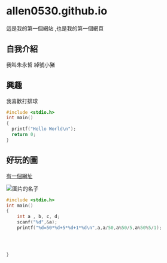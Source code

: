 # allen0530.github.io

這是我的第一個網站 ,也是我的第一個網頁

## 自我介紹
我叫朱永哲 綽號小豬

## 興趣
我喜歡打排球

```c
#include <stdio.h>
int main()
{
  printf("Hello World\n");
  return 0;
}
```


## 好玩的圖

[有一個網址](https://moodle.mcu.edu.tw/)

![圖片的名子](https://img.wreadit.com/member/158/blogId/easylifetw/149810/article_cover/149810-e23d80efef1f07da6989940f9352300b.png)

```c
#include <stdio.h>
int main()
{
	int a , b, c, d;
	scanf("%d",&a);
	printf("%d=50*%d+5*%d+1*%d\n",a,a/50,a%50/5,a%50%5/1);
	



}
```
